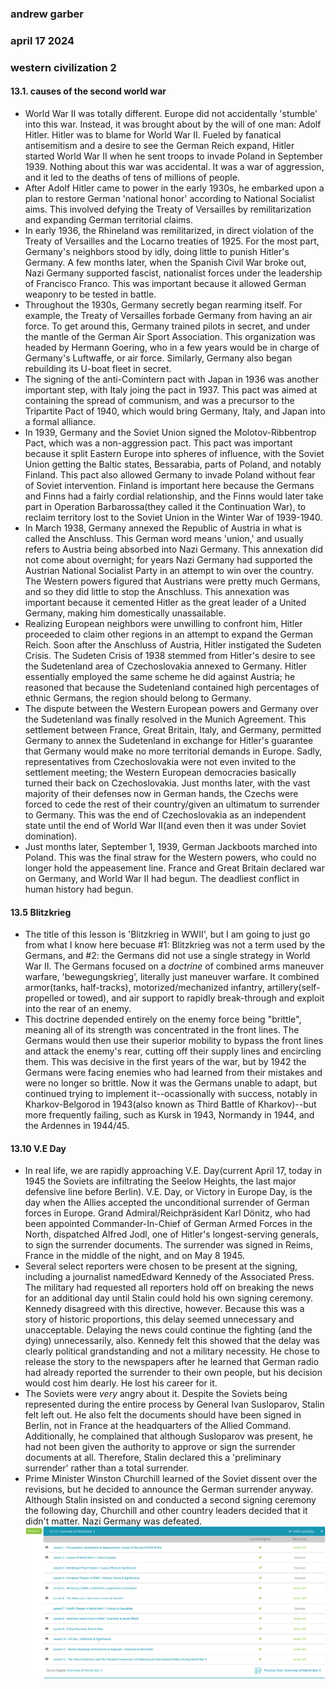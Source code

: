 ### andrew garber
### april 17 2024
### western civilization 2

#### 13.1. causes of the second world war
 - World War II was totally different. Europe did not accidentally 'stumble' into this war. Instead, it was brought about by the will of one man: Adolf Hitler. Hitler was to blame for World War II. Fueled by fanatical antisemitism and a desire to see the German Reich expand, Hitler started World War II when he sent troops to invade Poland in September 1939. Nothing about this war was accidental. It was a war of aggression, and it led to the deaths of tens of millions of people.
 - After Adolf Hitler came to power in the early 1930s, he embarked upon a plan to restore German 'national honor' according to National Socialist aims. This involved defying the Treaty of Versailles by remilitarization and expanding German territorial claims.
 - In early 1936, the Rhineland was remilitarized, in direct violation of the Treaty of Versailles and the Locarno treaties of 1925. For the most part, Germany's neighbors stood by idly, doing little to punish Hitler's Germany. A few months later, when the Spanish Civil War broke out, Nazi Germany supported fascist, nationalist forces under the leadership of Francisco Franco. This was important because it allowed German weaponry to be tested in battle.
 - Throughout the 1930s, Germany secretly began rearming itself. For example, the Treaty of Versailles forbade Germany from having an air force. To get around this, Germany trained pilots in secret, and under the mantle of the German Air Sport Association. This organization was headed by Hermann Goering, who in a few years would be in charge of Germany's Luftwaffe, or air force. Similarly, Germany also began rebuilding its U-boat fleet in secret.
 - The signing of the anti-Comintern pact with Japan in 1936 was another important step, with Italy joing the pact in 1937. This pact was aimed at containing the spread of communism, and was a precursor to the Tripartite Pact of 1940, which would bring Germany, Italy, and Japan into a formal alliance.
 - In 1939, Germany and the Soviet Union signed the Molotov-Ribbentrop Pact, which was a non-aggression pact. This pact was important because it split Eastern Europe into spheres of influence, with the Soviet Union getting the Baltic states, Bessarabia, parts of Poland, and notably Finland. This pact also allowed Germany to invade Poland without fear of Soviet intervention. Finland is important here because the Germans and Finns had a fairly cordial relationship, and the Finns would later take part in Operation Barbarossa(they called it the Continuation War), to reclaim territory lost to the Soviet Union in the Winter War of 1939-1940.
 - In March 1938, Germany annexed the Republic of Austria in what is called the Anschluss. This German word means 'union,' and usually refers to Austria being absorbed into Nazi Germany. This annexation did not come about overnight; for years Nazi Germany had supported the Austrian National Socialist Party in an attempt to win over the country. The Western powers figured that Austrians were pretty much Germans, and so they did little to stop the Anschluss. This annexation was important because it cemented Hitler as the great leader of a United Germany, making him domestically unassailable.
 - Realizing European neighbors were unwilling to confront him, Hitler proceeded to claim other regions in an attempt to expand the German Reich. Soon after the Anschluss of Austria, Hitler instigated the Sudeten Crisis. The Sudeten Crisis of 1938 stemmed from Hitler's desire to see the Sudetenland area of Czechoslovakia annexed to Germany. Hitler essentially employed the same scheme he did against Austria; he reasoned that because the Sudetenland contained high percentages of ethnic Germans, the region should belong to Germany.
 - The dispute between the Western European powers and Germany over the Sudetenland was finally resolved in the Munich Agreement. This settlement between France, Great Britain, Italy, and Germany, permitted Germany to annex the Sudetenland in exchange for Hitler's guarantee that Germany would make no more territorial demands in Europe. Sadly, representatives from Czechoslovakia were not even invited to the settlement meeting; the Western European democracies basically turned their back on Czechoslovakia. Just months later, with the vast majority of their defenses now in German hands, the Czechs were forced to cede the rest of their country/given an ultimatum to surrender to Germany. This was the end of Czechoslovakia as an independent state until the end of World War II(and even then it was under Soviet domination).
 - Just months later, September 1, 1939, German Jackboots marched into Poland. This was the final straw for the Western powers, who could no longer hold the appeasement line. France and Great Britain declared war on Germany, and World War II had begun. The deadliest conflict in human history had begun.

#### 13.5 Blitzkrieg
 - The title of this lesson is 'Blitzkrieg in WWII', but I am going to just go from what I know here becuase #1: Blitzkrieg was not a term used by the Germans, and #2: the Germans did not use a single strategy in World War II. The Germans focused on a *doctrine* of combined arms maneuver warfare, 'bewegungskrieg', literally just maneuver warfare. It combined armor(tanks, half-tracks), motorized/mechanized infantry, artillery(self-propelled or towed), and air support to rapidly break-through and exploit into the rear of an enemy. 
 - This doctrine depended entirely on the enemy force being "brittle", meaning all of its strength was concentrated in the front lines. The Germans would then use their superior mobility to bypass the front lines and attack the enemy's rear, cutting off their supply lines and encircling them. This was decisive in the first years of the war, but by 1942 the Germans were facing enemies who had learned from their mistakes and were no longer so brittle. Now it was the Germans unable to adapt, but continued trying to implement it--ocassionally with success, notably in Kharkov-Belgorod in 1943(also known as Third Battle of Kharkov)--but more frequently failing, such as Kursk in 1943, Normandy in 1944, and the Ardennes in 1944/45.

#### 13.10 V.E Day 
 - In real life, we are rapidly approaching V.E. Day(current April 17, today in 1945 the Soviets are infiltrating the Seelow Heights, the last major defensive line before Berlin). V.E. Day, or Victory in Europe Day, is the day when the Allies accepted the unconditional surrender of German forces in Europe. Grand Admiral/Reichpräsident Karl Dönitz, who had been appointed Commander-In-Chief of German Armed Forces in the North, dispatched Alfred Jodl, one of Hitler's longest-serving generals, to sign the surrender documents. The surrender was signed in Reims, France in the middle of the night, and on May 8 1945. 
 - Several select reporters were chosen to be present at the signing, including a journalist namedEdward Kennedy of the Associated Press. The military had requested all reporters hold off on breaking the news for an additional day until Stalin could hold his own signing ceremony. Kennedy disagreed with this directive, however. Because this was a story of historic proportions, this delay seemed unnecessary and unacceptable. Delaying the news could continue the fighting (and the dying) unnecessarily, also. Kennedy felt this showed that the delay was clearly political grandstanding and not a military necessity. He chose to release the story to the newspapers after he learned that German radio had already reported the surrender to their own people, but his decision would cost him dearly. He lost his career for it.
 - The Soviets were *very* angry about it. Despite the Soviets being represented during the entire process by General Ivan Susloparov, Stalin felt left out. He also felt the documents should have been signed in Berlin, not in France at the headquarters of the Allied Command. Additionally, he complained that although Susloparov was present, he had not been given the authority to approve or sign the surrender documents at all. Therefore, Stalin declared this a 'preliminary surrender' rather than a total surrender.
 - Prime Minister Winston Churchill learned of the Soviet dissent over the revisions, but he decided to announce the German surrender anyway. Although Stalin insisted on and conducted a second signing ceremony the following day, Churchill and other country leaders decided that it didn't matter. Nazi Germany was defeated.
![alt text](media/ch13.png)